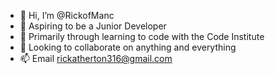 - 👋 Hi, I’m @RickofManc
- 👀 Aspiring to be a Junior Developer
- 🌱 Primarily through learning to code with the Code Institute
- 💞️ Looking to collaborate on anything and everything
- 📫 Email rickatherton316@gmail.com
